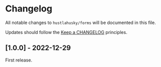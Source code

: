 # Changelog

All notable changes to `hustlahusky/forms` will be documented in this file.

Updates should follow the [Keep a CHANGELOG](http://keepachangelog.com/) principles.

## [1.0.0] - 2022-12-29

First release.

